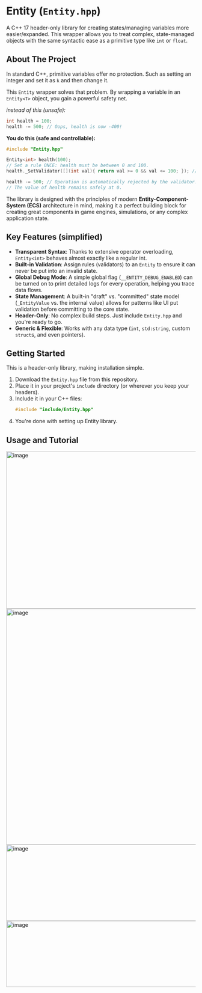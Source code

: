 # Entity (`Entity.hpp`)

A C++ 17 header-only library for creating states/managing variables more easier/expanded. This wrapper allows you to treat complex, state-managed objects with the same syntactic ease as a primitive type like `int` or `float`.

## About The Project

In standard C++, primitive variables offer no protection. Such as setting an integer and set it as `k` and then change it.

This `Entity` wrapper solves that problem. By wrapping a variable in an `Entity<T>` object, you gain a powerful safety net.

*instead of this (unsafe):*
```cpp
int health = 100;
health -= 500; // Oops, health is now -400!
```                  
**You do this (safe and controllable):**
```cpp
#include "Entity.hpp"

Entity<int> health(100);
// Set a rule ONCE: health must be between 0 and 100.
health._SetValidator([](int val){ return val >= 0 && val <= 100; }); // using lambda expressions

health -= 500; // Operation is automatically rejected by the validator.
// The value of health remains safely at 0.
```

The library is designed with the principles of modern **Entity-Component-System (ECS)** architecture in mind, making it a perfect building block for creating great components in game engines, simulations, or any complex application state.

## Key Features (simplified)

-   **Transparent Syntax**: Thanks to extensive operator overloading, `Entity<int>` behaves almost exactly like a regular int.
-   **Built-in Validation**: Assign rules (validators) to an `Entity` to ensure it can never be put into an invalid state.
-   **Global Debug Mode**: A simple global flag (`__ENTITY_DEBUG_ENABLED`) can be turned on to print detailed logs for every operation, helping you trace data flows.
-   **State Management**: A built-in "draft" vs. "committed" state model (`_EntityValue` vs. the internal value) allows for patterns like UI put validation before committing to the core state.
-   **Header-Only**: No complex build steps. Just include `Entity.hpp` and you're ready to go.
-   **Generic & Flexible**: Works with any data type (`int`, `std:string`, custom `struct`s, and even pointers).

## Getting Started

This is a header-only library, making installation simple.

1.  Download the `Entity.hpp` file from this repository.
2.  Place it in your project's `include` directory (or wherever you keep your headers).
3.  Include it in your C++ files:
    ```cpp
    #include "include/Entity.hpp"
    ```
4. You're done with setting up Entity library.

## Usage and Tutorial
<img width="733" height="419" alt="image" src="https://github.com/user-attachments/assets/38c74c0e-7b93-4931-a67f-49cbd787ba29" />
<img width="783" height="628" alt="image" src="https://github.com/user-attachments/assets/5c4c8e53-c44b-4db3-b182-6511111b4fa9" />
<img width="1193" height="203" alt="image" src="https://github.com/user-attachments/assets/5e8bd00c-f5ce-4d46-aef4-f968217b74f4" />
<img width="737" height="176" alt="image" src="https://github.com/user-attachments/assets/54db96a6-6005-48ec-9152-cde215089594" />
